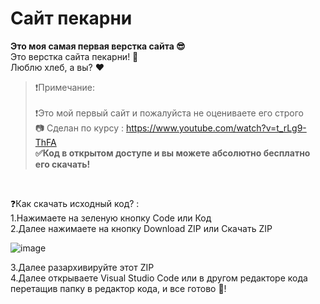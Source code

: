 # Сайт пекарни
**Это моя самая первая верстка сайта 😎** <br/>
Это верстка сайта пекарни! 🍞 <br/>
Люблю хлеб, а вы? ❤

>❗Примечание: <br/>
><br/>
>❗Это мой первый сайт и пожалуйста не оцениваете его строго <br/>
>📷 Сделан по курсу : https://www.youtube.com/watch?v=t_rLg9-ThFA <br/>
>**✅Код в открытом доступе и вы можете абсолютно бесплатно его скачать!**<br/>
<br/>

❓Как скачать исходный код? :<br/>
1.Нажимаете на зеленую кнопку Code или Код<br/>
2.Далее нажимаете на кнопку Download ZIP или Скачать ZIP<br/>

![image](https://github.com/NurlanIsmixanov/Site-Bakery/assets/140101384/a2337be7-eee0-43dc-b88b-9044f32f3c2a)

3.Далее разархивируйте этот ZIP<br/>
4.Далее открываете Visual Studio Code или в другом редакторе кода перетащив папку в редактор кода, и все готово 🧐!<br/>
